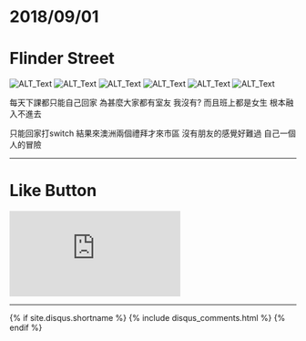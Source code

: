 # 2018/09/01
# Flinder Street

![ALT_Text](2018/2018-09-01/IMG_1477.JPG)
![ALT_Text](2018/2018-09-01/IMG_1478.JPG)
![ALT_Text](2018/2018-09-01/IMG_1483.JPG)
![ALT_Text](2018/2018-09-01/IMG_1484.JPG)
![ALT_Text](2018/2018-09-01/IMG_1485.JPG)
![ALT_Text](2018/2018-09-01/557464999.190568.jpg)


每天下課都只能自己回家
為甚麼大家都有室友 我沒有?
而且班上都是女生 根本融入不進去

只能回家打switch
結果來澳洲兩個禮拜才來市區
沒有朋友的感覺好難過
自己一個人的冒險

* * *

# Like Button

<iframe class="lc-margin-top-64 lc-margin-bottom-32 lc-mobile" data-v-b66e9a5a="" frameborder="0" src="https://button.like.co/in/embed/s9443112/button"> </iframe>

* * *

{% if site.disqus.shortname %}
  {% include disqus_comments.html %}
{% endif %}